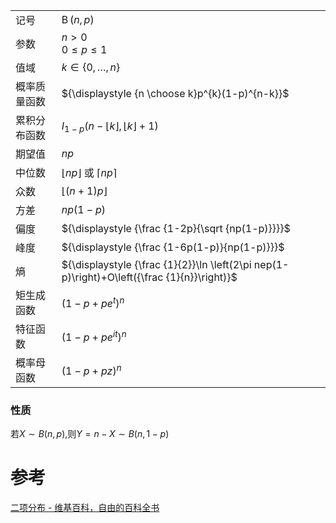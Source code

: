 


|        |                                                                                             |
| ------ | ------------------------------------------------------------------------------------------- |
| 记号     | ${\displaystyle \operatorname {B} (n,p)}$                                                   |
| 参数     | ${\displaystyle n>0}$   <br> ${\displaystyle 0\leq p\leq 1}$                                |
| 值域     | ${\displaystyle k\in \{0,\dots ,n\}}$                                                       |
| 概率质量函数 | ${\displaystyle {n \choose k}p^{k}(1-p)^{n-k}}$                                             |
| 累积分布函数 | ${\displaystyle I_{1-p}(n-\lfloor k\rfloor ,\lfloor k\rfloor +1)}$                          |
| 期望值    | ${\displaystyle np}$                                                                        |
| 中位数    | ${\displaystyle \lfloor np\rfloor }$ 或 ${\displaystyle \lceil np\rceil }$                   |
| 众数     | ${\displaystyle \lfloor (n+1)p\rfloor }$                                                    |
| 方差     | ${\displaystyle np(1-p)}$                                                                   |
| 偏度     | ${\displaystyle {\frac {1-2p}{\sqrt {np(1-p)}}}}$                                           |
| 峰度     | ${\displaystyle {\frac {1-6p(1-p)}{np(1-p)}}}$                                              |
| 熵      | ${\displaystyle {\frac {1}{2}}\ln \left(2\pi nep(1-p)\right)+O\left({\frac {1}{n}}\right)}$ |
| 矩生成函数  | ${\displaystyle (1-p+pe^{t})^{n}}$                                                          |
| 特征函数   | ${\displaystyle (1-p+pe^{it})^{n}}$                                                         |
| 概率母函数  | ${\displaystyle (1-p+pz)^{n}}$                                                              |

### 性质
若$X\sim B(n,p)$,则$Y=n-X\sim B(n,1-p)$ 



# 参考
[二项分布 - 维基百科，自由的百科全书](https://zh.wikipedia.org/wiki/%E4%BA%8C%E9%A0%85%E5%BC%8F%E5%88%86%E5%B8%83)

